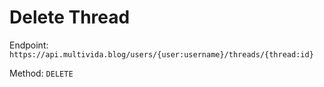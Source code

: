 # Delete Thread

Endpoint: `https://api.multivida.blog/users/{user:username}/threads/{thread:id}` 

Method: `DELETE`
